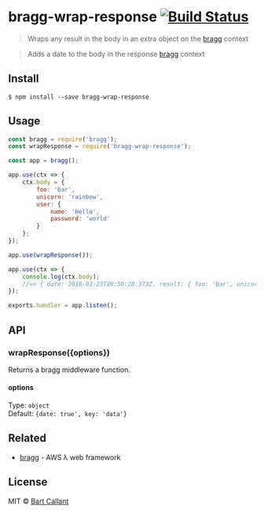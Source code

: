 # bragg-wrap-response [![Build Status](https://travis-ci.org/bartcallant/bragg-wrap-response.svg?branch=master)](https://travis-ci.org/bartcallant/bragg-wrap-response)

> Wraps any result in the body in an extra object on the [bragg](https://github.com/SamVerschueren/bragg) context

> Adds a date to the body in the response [bragg](https://github.com/SamVerschueren/bragg) context


## Install

```
$ npm install --save bragg-wrap-response
```


## Usage

```js
const bragg = require('bragg');
const wrapResponse = require('bragg-wrap-response');

const app = bragg();

app.use(ctx => {
	ctx.body = {
		foo: 'bar',
		unicorn: 'rainbow',
		user: {
			name: 'Hello',
			password: 'world'
		}
	};
});

app.use(wrapResponse());

app.use(ctx => {
	console.log(ctx.body);
	//=> { date: 2018-03-23T20:50:28.373Z, result: { foo: 'bar', unicorn: 'rainbow', user: { name: 'Hello', password: 'world' } }}
});

exports.handler = app.listen();
```


## API

### wrapResponse({options})

Returns a bragg middleware function.

#### options

Type: `object`<br>
Default: `{date: true', key: 'data'}`


## Related

- [bragg](https://github.com/SamVerschueren/bragg) - AWS λ web framework


## License

MIT © [Bart Callant](https://github.com/bartcallant)
